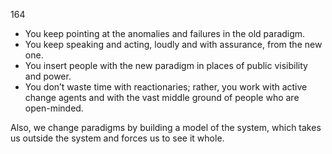 164

- You keep pointing at the anomalies and failures in the old paradigm.
- You keep speaking and acting, loudly and with assurance, from the new one.
- You insert people with the new paradigm in places of public visibility and power.
- You don’t waste time with reactionaries; rather, you work with active change agents and with the vast middle ground of people who are open-minded.

Also, we change paradigms by building a model of the system, which takes us outside the system and forces us to see it whole.